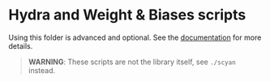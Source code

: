 # Hydra and Weight & Biases scripts

Using this folder is advanced and optional. See the [documentation](https://mics-lab.github.io/scyan/advanced/scripts/) for more details.

> **WARNING**: These scripts are not the library itself, see `./scyan` instead.
